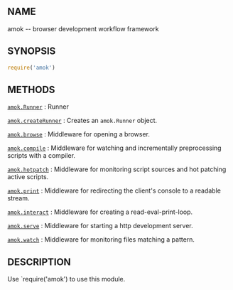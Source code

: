 ## NAME

amok -- browser development workflow framework

## SYNOPSIS

```js
require('amok')
```

## METHODS

[`amok.Runner`](doc/api/Runner.md)
:   Runner

[`amok.createRunner`](doc/api/createRunner.md)
:   Creates an `amok.Runner` object.

[`amok.browse`](doc/api/browse.md)
:   Middleware for opening a browser.

[`amok.compile`](doc/api/compile.md)
:   Middleware for watching and incrementally preprocessing scripts with a compiler.

[`amok.hotpatch`](doc/api/hotpatch.md)
:   Middleware for monitoring script sources and hot patching active scripts.

[`amok.print`](doc/api/print.md)
:   Middleware for redirecting the client's console to a readable stream.

[`amok.interact`](doc/api/interact.md)
:   Middleware for creating a read-eval-print-loop.

[`amok.serve`](doc/api/serve.md)
:   Middleware for starting a http development server.

[`amok.watch`](doc/api/watch.md)
:   Middleware for monitoring files matching a pattern.

## DESCRIPTION

Use `require('amok') to use this module.
